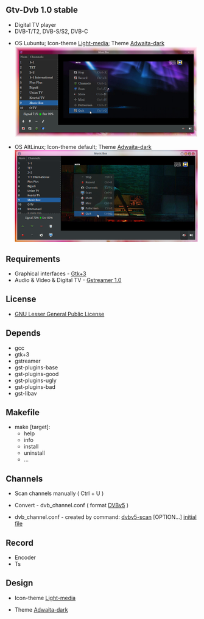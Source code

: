 Gtv-Dvb  1.0 stable
-------

- Digital TV player
- DVB-T/T2, DVB-S/S2, DVB-C

* OS Lubuntu; Icon-theme [Light-media](https://github.com/vl-nix/light-media); Theme [Adwaita-dark](https://github.com/GNOME/gnome-themes-standard)
![alt text](Lubuntu.png "Preview")

* OS AltLinux; Icon-theme default; Theme [Adwaita-dark](https://github.com/GNOME/gnome-themes-standard)
![alt text](AltLinux.png "Preview")


Requirements
------------

* Graphical interfaces - [Gtk+3](https://developer.gnome.org/gtk3)
* Audio & Video & Digital TV - [Gstreamer 1.0](https://gstreamer.freedesktop.org)


License
-------

* [GNU Lesser General Public License](http://www.gnu.org/licenses/lgpl.html)


Depends
-------

* gcc
* gtk+3
* gstreamer
* gst-plugins-base
* gst-plugins-good
* gst-plugins-ugly
* gst-plugins-bad
* gst-libav


Makefile
--------

* make [target]:
  * help
  * info
  * install
  * uninstall
  * ...

Channels
--------

* Scan channels manually ( Ctrl + U )
* Convert - dvb_channel.conf ( format [DVBv5](https://www.linuxtv.org/docs/libdvbv5/index.html) )
 
* dvb_channel.conf - created by command: [dvbv5-scan](https://www.linuxtv.org/downloads/v4l-utils) [OPTION...] [initial file](https://www.linuxtv.org/downloads/dtv-scan-tables)


Record
------

* Encoder
* Ts


Design
------
* Icon-theme [Light-media](https://github.com/vl-nix/light-media)

* Theme [Adwaita-dark](https://github.com/GNOME/gnome-themes-standard)


